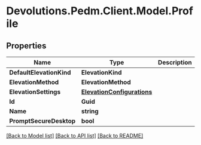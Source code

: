 # Devolutions.Pedm.Client.Model.Profile

## Properties

Name | Type | Description | Notes
------------ | ------------- | ------------- | -------------
**DefaultElevationKind** | **ElevationKind** |  | 
**ElevationMethod** | **ElevationMethod** |  | 
**ElevationSettings** | [**ElevationConfigurations**](ElevationConfigurations.md) |  | 
**Id** | **Guid** |  | 
**Name** | **string** |  | 
**PromptSecureDesktop** | **bool** |  | 

[[Back to Model list]](../README.md#documentation-for-models) [[Back to API list]](../README.md#documentation-for-api-endpoints) [[Back to README]](../README.md)

